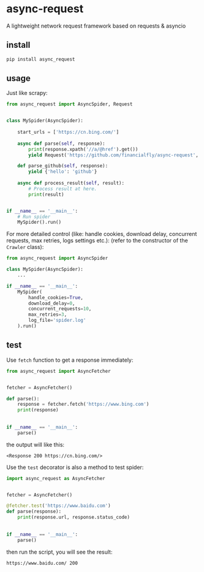 async-request
=============

A lightweight network request framework based on requests & asyncio

install
-------

```bash
pip install async_request
```

usage
-----
Just like scrapy:
```python
from async_request import AsyncSpider, Request


class MySpider(AsyncSpider):
    
    start_urls = ['https://cn.bing.com/']
    
    async def parse(self, response):
        print(response.xpath('//a/@href').get())
        yield Request('https://github.com/financialfly/async-request', callback=self.parse_github)

    def parse_github(self, response):
        yield {'hello': 'github'}
    
    async def process_result(self, result):
        # Process result at here.
        print(result)


if __name__ == '__main__':
    # Run spider
    MySpider().run()
```
For more detailed control (like: handle cookies, download delay, concurrent requests, max retries, logs settings etc.): (refer to the constructor of the `Crawler` class):
```python
from async_request import AsyncSpider

class MySpider(AsyncSpider):
    ...

if __name__ == '__main__':
    MySpider(
        handle_cookies=True, 
        download_delay=0,
        concurrent_requests=10,
        max_retries=3,
        log_file='spider.log'
    ).run()
```

test
----
Use `fetch` function to get a response immediately:
```python
from async_request import AsyncFetcher


fetcher = AsyncFetcher()

def parse():
    response = fetcher.fetch('https://www.bing.com')
    print(response)
    
   
if __name__ == '__main__':
    parse()
```
the output will like this:
```
<Response 200 https://cn.bing.com/>
```

Use the `test` decorator is also a method to test spider:
```python
import async_request as AsyncFetcher


fetcher = AsyncFetcher()

@fetcher.test('https://www.baidu.com')
def parse(response):
    print(response.url, response.status_code)
    
    
if __name__ == '__main__':
    parse()
```
then run the script, you will see the result:
```
https://www.baidu.com/ 200
```
